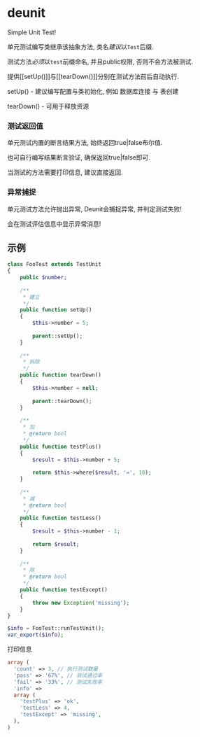 deunit
===

Simple Unit Test!

单元测试编写类继承该抽象方法, 类名*建议*以`Test`后缀.

测试方法*必须*以`test`前缀命名, 并且public权限, 否则不会方法被测试.

提供[[setUp()]]与[[tearDown()]]分别在测试方法前后自动执行.

setUp() - 建议编写配置与类初始化, 例如 数据库连接 与 表创建

tearDown() - 可用于释放资源
 
### 测试返回值

单元测试内置的断言结果方法, 始终返回true|false布尔值.

也可自行编写结果断言验证, 确保返回true|false即可.

当测试的方法需要打印信息, 建议直接返回.

### 异常捕捉

单元测试方法允许抛出异常, Deunit会捕捉异常, 并判定测试失败!

会在测试评估信息中显示异常消息!

## 示例

```php
class FooTest extends TestUnit
{
    public $number;
    
    /**
     * 建立
     */
    public function setUp()
    {
        $this->number = 5;
        
        parent::setUp();
    }
    
    /**
     * 拆除
     */
    public function tearDown()
    {
        $this->number = null;
        
        parent::tearDown();
    }
    
    /**
     * 加
     * @return bool
     */
    public function testPlus()
    {
        $result = $this->number + 5;
        
        return $this->where($result, '=', 10);
    }
    
    /**
     * 减
     * @return bool
     */
    public function testLess()
    {
        $result = $this->number - 1;
        
        return $result;
    }
    
    /**
     * 除
     * @return bool
     */
    public function testExcept()
    {
        throw new Exception('missing');
    }
}

$info = FooTest::runTestUnit();
var_export($info);
```

打印信息

```php
array (
  'count' => 3, // 执行测试数量
  'pass' => '67%', // 测试通过率
  'fail' => '33%', // 测试失败率
  'info' => 
  array (
    'testPlus' => 'ok',
    'testLess' => 4,
    'testExcept' => 'missing',
  ),
)
```
